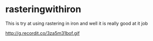 # rasteringwithiron
This is try at using rastering in iron and well it is really good at it job

http://g.recordit.co/3za5m31bof.gif
